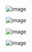![image](https://github.com/akosy4ch/BTX_2/assets/121079410/553c4fe5-d901-40d7-b518-1b36199ebb6e)

![image](https://github.com/akosy4ch/BTX_2/assets/121079410/cfd314d6-8f6a-4b21-b739-7387bde59211)

![image](https://github.com/akosy4ch/BTX_2/assets/121079410/6f45b461-e033-4379-a4ee-0fc6080f056d)

![image](https://github.com/akosy4ch/BTX_2/assets/121079410/358883f5-5eff-4dee-a7c9-23fafa285c06)
